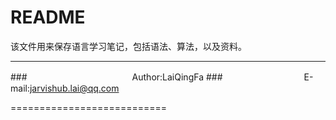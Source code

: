 README
===========================
该文件用来保存语言学习笔记，包括语法、算法，以及资料。
****
###　　　　　　　　　　　　Author:LaiQingFa
###　　　　　　　　　 E-mail:jarvishub.lai@qq.com

===========================

